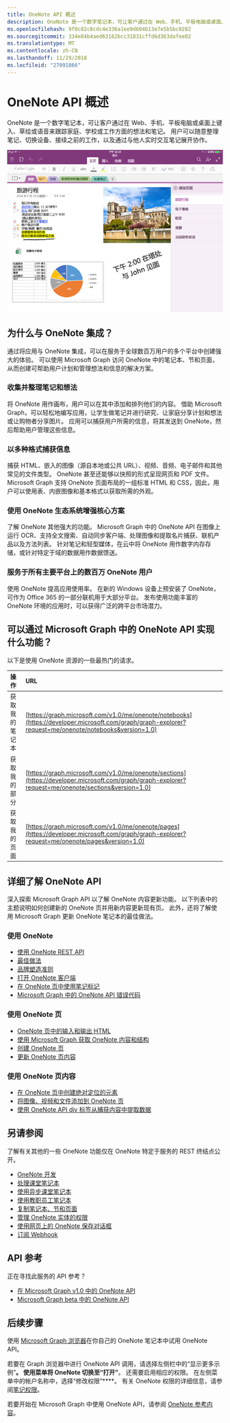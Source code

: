 ```yaml
---
title: OneNote API 概述
description: OneNote 是一个数字笔记本，可让客户通过在 Web、手机、平板电脑或桌面上键入、草绘或语音来跟踪家庭、学校或工作方面的想法和笔记。 用户可以随意整理笔记、切换设备、接续之前的工作，以及通过与他人实时交互笔记展开协作。
ms.openlocfilehash: 9f0c82c8cdc4e336a1ee9d604b13e7e5b5bc0282
ms.sourcegitcommit: 334e84b4aed63162bcc31831cffd6d363dafee02
ms.translationtype: MT
ms.contentlocale: zh-CN
ms.lasthandoff: 11/29/2018
ms.locfileid: "27091866"
---
```

# <a name="onenote-api-overview"></a>OneNote API 概述

OneNote 是一个数字笔记本，可让客户通过在 Web、手机、平板电脑或桌面上键入、草绘或语音来跟踪家庭、学校或工作方面的想法和笔记。 用户可以随意整理笔记、切换设备、接续之前的工作，以及通过与他人实时交互笔记展开协作。

![包含节和页面的 OneNote 笔记本](images/onenote-page.png)

## <a name="why-integrate-with-onenote"></a>为什么与 OneNote 集成？

通过将应用与 OneNote 集成，可以在服务于全球数百万用户的多个平台中创建强大的体验。 可以使用 Microsoft Graph 访问 OneNote 中的笔记本、节和页面，从而创建可帮助用户计划和管理想法和信息的解决方案。

### <a name="collect-and-organize-notes-and-ideas"></a>收集并整理笔记和想法  

将 OneNote 用作画布，用户可以在其中添加和排列他们的内容。 借助 Microsoft Graph，可以轻松地编写应用，让学生做笔记并进行研究、让家庭分享计划和想法或让购物者分享图片。 应用可以捕获用户所需的信息，将其发送到 OneNote，然后帮助用户管理这些信息。

### <a name="capture-information-in-many-formats"></a>以多种格式捕获信息

捕获 HTML、嵌入的图像（源自本地或公共 URL）、视频、音频、电子邮件和其他常见的文件类型。 OneNote 甚至还能够以快照的形式呈现网页和 PDF 文件。 Microsoft Graph 支持 OneNote 页面布局的一组标准 HTML 和 CSS，因此，用户可以使用表、内嵌图像和基本格式以获取所需的外观。 

### <a name="use-the-onenote-ecosystem-to-enhance-your-core-scenarios"></a>使用 OneNote 生态系统增强核心方案

了解 OneNote 其他强大的功能。 Microsoft Graph 中的 OneNote API 在图像上运行 OCR、支持全文搜索、自动同步客户端、处理图像和提取名片捕获、联机产品以及方法列表。 针对笔记和轻型媒体，在云中将 OneNote 用作数字内存存储，或针对特定于域的数据用作数据馈送。 

### <a name="reach-millions-of-onenote-users-on-all-major-platforms"></a>服务于所有主要平台上的数百万 OneNote 用户

使用 OneNote 提高应用使用率。 在新的 Windows 设备上预安装了 OneNote，可作为 Office 365 的一部分联机用于大部分平台。 发布使用功能丰富的 OneNote 环境的应用时，可以获得广泛的跨平台市场潜力。

<!-- Might be good to show a few examples of Microsoft Graph API calls here, similar to what we have in the featured scenarios topic: featured_scenarios..md You could have an H2 section called "What can I do with OneNote APIs in Microsoft Graph?"-->

## <a name="what-can-i-do-with-onenote-apis-in-microsoft-graph"></a>可以通过 Microsoft Graph 中的 OneNote API 实现什么功能？

以下是使用 OneNote 资源的一些最热门的请求。

|操作|URL|
|:--------|:--|
|获取我的笔记本|[https://graph.microsoft.com/v1.0/me/onenote/notebooks](https://developer.microsoft.com/graph/graph-explorer?request=me/onenote/notebooks&version=1.0)|
|获取我的部分|[https://graph.microsoft.com/v1.0/me/onenote/sections](https://developer.microsoft.com/graph/graph-explorer?request=me/onenote/sections&version=1.0)|
|获取我的页面|[https://graph.microsoft.com/v1.0/me/onenote/pages](https://developer.microsoft.com/graph/graph-explorer?request=me/onenote/pages&version=1.0)|

## <a name="learn-more-about-onenote-apis"></a>详细了解 OneNote API

深入探索 Microsoft Graph API 以了解 OneNote 内容更新功能。 以下列表中的主题说明如何创建新的 OneNote 页并用新内容更新现有页。 此外，还将了解使用 Microsoft Graph 更新 OneNote 笔记本的最佳做法。 


### <a name="work-with-onenote"></a>使用 OneNote

* [使用 OneNote REST API](/graph/api/resources/onenote-api-overview?view=graph-rest-1.0)
* [最佳做法](onenote-best-practices.md)
* [品牌塑造准则](onenote-branding.md)
* [打开 OneNote 客户端](open-onenote-client.md)
* [在 OneNote 页中使用笔记标记](onenote-note-tags.md)
* [Microsoft Graph 中的 OneNote API 错误代码](onenote-error-codes.md)

### <a name="work-with-onenote-pages"></a>使用 OneNote 页

* [OneNote 页中的输入和输出 HTML](onenote-input-output-html.md)
* [使用 Microsoft Graph 获取 OneNote 内容和结构](onenote-get-content.md)
* [创建 OneNote 页](onenote-create-page.md)
* [更新 OneNote 页内容](onenote-update-page.md)

### <a name="work-with-onenote-page-content"></a>使用 OneNote 页内容

* [在 OneNote 页中创建绝对定位的元素](onenote-abs-pos.md)
* [将图像、视频和文件添加到 OneNote 页](onenote-images-files.md)
* [使用 OneNote API div 标签从捕获内容中提取数据](onenote-extract-data.md)

## <a name="see-also"></a>另请参阅
了解有关其他的一些 OneNote 功能仅在 OneNote 特定于服务的 REST 终结点公开。

- [OneNote 开发](https://docs.microsoft.com/en-us/previous-versions/office/office-365-api/how-to/onenote-landing)
- [处理课堂笔记本](https://docs.microsoft.com/en-us/previous-versions/office/office-365-api/how-to/onenote-classnotebook)
- [使用异步课堂笔记本](https://docs.microsoft.com/en-us/previous-versions/office/office-365-api/how-to/onenote-classnotebook-asynchronous)
- [使用教职员工笔记本](https://docs.microsoft.com/en-us/previous-versions/office/office-365-api/how-to/onenote-staffnotebook)
- [复制笔记本、节和页面](https://docs.microsoft.com/en-us/previous-versions/office/office-365-api/how-to/onenote-copy)
- [管理 OneNote 实体的权限](https://docs.microsoft.com/en-us/previous-versions/office/office-365-api/how-to/onenote-manage-perms)
- [使用网页上的 OneNote 保存对话框](https://docs.microsoft.com/en-us/previous-versions/office/office-365-api/how-to/onenote-save-dialog)
- [订阅 Webhook](https://docs.microsoft.com/en-us/previous-versions/office/office-365-api/how-to/onenote-sync)

## <a name="api-reference"></a>API 参考
正在寻找此服务的 API 参考？

- [在 Microsoft Graph v1.0 中的 OneNote API](/graph/api/resources/onenote-api-overview?view=graph-rest-1.0)
- [Microsoft Graph beta 中的 OneNote API](/graph/api/resources/onenote-api-overview?view=graph-rest-beta)

## <a name="next-steps"></a>后续步骤

使用 [Microsoft Graph 浏览器](https://developer.microsoft.com/graph/graph-explorer)在你自己的 OneNote 笔记本中试用 OneNote API。

若要在 Graph 浏览器中进行 OneNote API 调用，请选择左侧栏中的“显示更多示例”****。 使用菜单将 OneNote 切换至“打开”****。 还需要启用相应的权限。 在左侧菜单中的帐户名称中，选择“修改权限”****。 有关 OneNote 权限的详细信息，请参阅[笔记权限](permissions-reference.md#notes-permissions)。

若要开始在 Microsoft Graph 中使用 OneNote API，请参阅 [OneNote 参考内容](/graph/api/resources/onenote-api-overview?view=graph-rest-1.0)。

